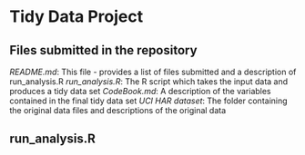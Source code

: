 # Tidy Data Project
## Files submitted in the repository
*README.md*: This file - provides a list of files submitted and a description of run_analysis.R
*run_analysis.R*: The R script which takes the input data and produces a tidy data set
*CodeBook.md*: A description of the variables contained in the final tidy data set
*UCI HAR dataset*: The folder containing the original data files and descriptions of the original data

## run_analysis.R

